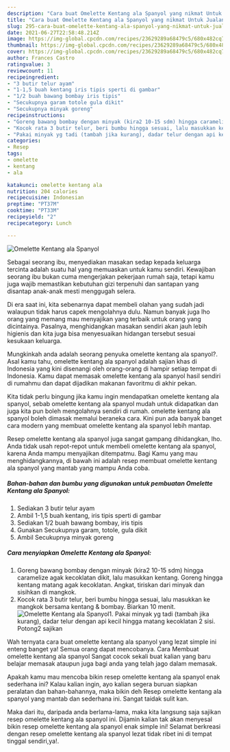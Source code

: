 ```yaml
---
description: "Cara buat Omelette Kentang ala Spanyol yang nikmat Untuk Jualan"
title: "Cara buat Omelette Kentang ala Spanyol yang nikmat Untuk Jualan"
slug: 295-cara-buat-omelette-kentang-ala-spanyol-yang-nikmat-untuk-jualan
date: 2021-06-27T22:58:48.214Z
image: https://img-global.cpcdn.com/recipes/23629289a68479c5/680x482cq70/omelette-kentang-ala-spanyol-foto-resep-utama.jpg
thumbnail: https://img-global.cpcdn.com/recipes/23629289a68479c5/680x482cq70/omelette-kentang-ala-spanyol-foto-resep-utama.jpg
cover: https://img-global.cpcdn.com/recipes/23629289a68479c5/680x482cq70/omelette-kentang-ala-spanyol-foto-resep-utama.jpg
author: Frances Castro
ratingvalue: 3
reviewcount: 11
recipeingredient:
- "3 butir telur ayam"
- "1-1,5 buah kentang iris tipis sperti di gambar"
- "1/2 buah bawang bombay iris tipis"
- "Secukupnya garam totole gula dikit"
- "Secukupnya minyak goreng"
recipeinstructions:
- "Goreng bawang bombay dengan minyak (kira2 10-15 sdm) hingga caramelize agak kecoklatan dikit, lalu masukkan kentang. Goreng hingga kentang matang agak kecoklatan. Angkat, tiriskan dari minyak dan sisihkan di mangkok."
- "Kocok rata 3 butir telur, beri bumbu hingga sesuai, lalu masukkan ke mangkok bersama kentang &amp; bombay. Biarkan 10 menit."
- "Pakai minyak yg tadi (tambah jika kurang), dadar telur dengan api kecil hingga matang kecoklatan 2 sisi. Potong2 sajikan"
categories:
- Resep
tags:
- omelette
- kentang
- ala

katakunci: omelette kentang ala 
nutrition: 204 calories
recipecuisine: Indonesian
preptime: "PT37M"
cooktime: "PT33M"
recipeyield: "2"
recipecategory: Lunch

---
```



![Omelette Kentang ala Spanyol](https://img-global.cpcdn.com/recipes/23629289a68479c5/680x482cq70/omelette-kentang-ala-spanyol-foto-resep-utama.jpg)

Sebagai seorang ibu, menyediakan masakan sedap kepada keluarga tercinta adalah suatu hal yang memuaskan untuk kamu sendiri. Kewajiban seorang ibu bukan cuma mengerjakan pekerjaan rumah saja, tetapi kamu juga wajib memastikan kebutuhan gizi terpenuhi dan santapan yang disantap anak-anak mesti menggugah selera.

Di era  saat ini, kita sebenarnya dapat membeli olahan yang sudah jadi walaupun tidak harus capek mengolahnya dulu. Namun banyak juga lho orang yang memang mau menyajikan yang terbaik untuk orang yang dicintainya. Pasalnya, menghidangkan masakan sendiri akan jauh lebih higienis dan kita juga bisa menyesuaikan hidangan tersebut sesuai kesukaan keluarga. 



Mungkinkah anda adalah seorang penyuka omelette kentang ala spanyol?. Asal kamu tahu, omelette kentang ala spanyol adalah sajian khas di Indonesia yang kini disenangi oleh orang-orang di hampir setiap tempat di Indonesia. Kamu dapat memasak omelette kentang ala spanyol hasil sendiri di rumahmu dan dapat dijadikan makanan favoritmu di akhir pekan.

Kita tidak perlu bingung jika kamu ingin mendapatkan omelette kentang ala spanyol, sebab omelette kentang ala spanyol mudah untuk didapatkan dan juga kita pun boleh mengolahnya sendiri di rumah. omelette kentang ala spanyol boleh dimasak memalui beraneka cara. Kini pun ada banyak banget cara modern yang membuat omelette kentang ala spanyol lebih mantap.

Resep omelette kentang ala spanyol juga sangat gampang dihidangkan, lho. Anda tidak usah repot-repot untuk membeli omelette kentang ala spanyol, karena Anda mampu menyajikan ditempatmu. Bagi Kamu yang mau menghidangkannya, di bawah ini adalah resep membuat omelette kentang ala spanyol yang mantab yang mampu Anda coba.

<!--inarticleads1-->

##### Bahan-bahan dan bumbu yang digunakan untuk pembuatan Omelette Kentang ala Spanyol:

1. Sediakan 3 butir telur ayam
1. Ambil 1-1,5 buah kentang, iris tipis sperti di gambar
1. Sediakan 1/2 buah bawang bombay, iris tipis
1. Gunakan Secukupnya garam, totole, gula dikit
1. Ambil Secukupnya minyak goreng




<!--inarticleads2-->

##### Cara menyiapkan Omelette Kentang ala Spanyol:

1. Goreng bawang bombay dengan minyak (kira2 10-15 sdm) hingga caramelize agak kecoklatan dikit, lalu masukkan kentang. Goreng hingga kentang matang agak kecoklatan. Angkat, tiriskan dari minyak dan sisihkan di mangkok.
1. Kocok rata 3 butir telur, beri bumbu hingga sesuai, lalu masukkan ke mangkok bersama kentang &amp; bombay. Biarkan 10 menit.
<img src="https://img-global.cpcdn.com/steps/37f323ca43b1dfb2/160x128cq70/omelette-kentang-ala-spanyol-langkah-memasak-2-foto.jpg" alt="Omelette Kentang ala Spanyol">1. Pakai minyak yg tadi (tambah jika kurang), dadar telur dengan api kecil hingga matang kecoklatan 2 sisi. Potong2 sajikan




Wah ternyata cara buat omelette kentang ala spanyol yang lezat simple ini enteng banget ya! Semua orang dapat mencobanya. Cara Membuat omelette kentang ala spanyol Sangat cocok sekali buat kalian yang baru belajar memasak ataupun juga bagi anda yang telah jago dalam memasak.

Apakah kamu mau mencoba bikin resep omelette kentang ala spanyol enak sederhana ini? Kalau kalian ingin, ayo kalian segera buruan siapkan peralatan dan bahan-bahannya, maka bikin deh Resep omelette kentang ala spanyol yang mantab dan sederhana ini. Sangat taidak sulit kan. 

Maka dari itu, daripada anda berlama-lama, maka kita langsung saja sajikan resep omelette kentang ala spanyol ini. Dijamin kalian tak akan menyesal bikin resep omelette kentang ala spanyol enak simple ini! Selamat berkreasi dengan resep omelette kentang ala spanyol lezat tidak ribet ini di tempat tinggal sendiri,ya!.

